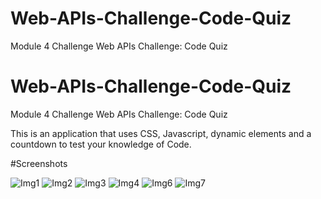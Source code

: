 # Web-APIs-Challenge-Code-Quiz
Module 4 Challenge Web APIs Challenge: Code Quiz

# Web-APIs-Challenge-Code-Quiz
Module 4 Challenge Web APIs Challenge: Code Quiz

This is an application that uses CSS, Javascript, dynamic elements and a countdown to test your knowledge of Code.

#Screenshots 

![Img1](https://user-images.githubusercontent.com/116979866/207125096-cd580268-b60f-4887-a56d-0c952c3d9ebd.png)
![Img2](https://user-images.githubusercontent.com/116979866/207125103-4459504a-8439-49c3-a100-9bbc24d87094.png)
![Img3](https://user-images.githubusercontent.com/116979866/207125114-c64030af-cd6b-4580-a2f8-39e824232635.png)
![Img4](https://user-images.githubusercontent.com/116979866/207125119-9ea9879c-1198-45f0-925c-fab9f8ffad1b.png)
![Img6](https://user-images.githubusercontent.com/116979866/207125130-b97fca81-44f8-496b-af98-4cc804ac9c57.png)
![Img7](https://user-images.githubusercontent.com/116979866/207125407-564f1953-fda0-41d1-b839-a08afd2d9df3.png)


